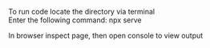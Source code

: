 To run code locate the directory via terminal  
Enter the following command: npx serve

In browser inspect page, then open console to view output
